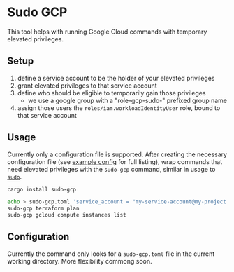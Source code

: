 # Sudo GCP

This tool helps with running Google Cloud commands with temporary elevated
privileges.

## Setup

1. define a service account to be the holder of your elevated privileges
1. grant elevated privileges to that service account
1. define who should be eligible to temporarily gain those privileges
   - we use a google group with a "role-gcp-sudo-" prefixed group name
1. assign those users the `roles/iam.workloadIdentityUser` role, bound to that
   service account

## Usage

Currently only a configuration file is supported. After creating the necessary
configuration file (see [example config](doc/example-config.toml) for full
listing), wrap commands that need elevated privileges with the `sudo-gcp`
command, similar in usage to
[`sudo`](https://man7.org/linux/man-pages/man8/sudo.8.html).

```sh
cargo install sudo-gcp

echo > sudo-gcp.toml 'service_account = "my-service-account@my-project.iam.gserviceaccount.com"'
sudo-gcp terraform plan
sudo-gcp gcloud compute instances list
```

## Configuration

Currently the command only looks for a `sudo-gcp.toml` file in the current
working directory. More flexibility commong soon.
